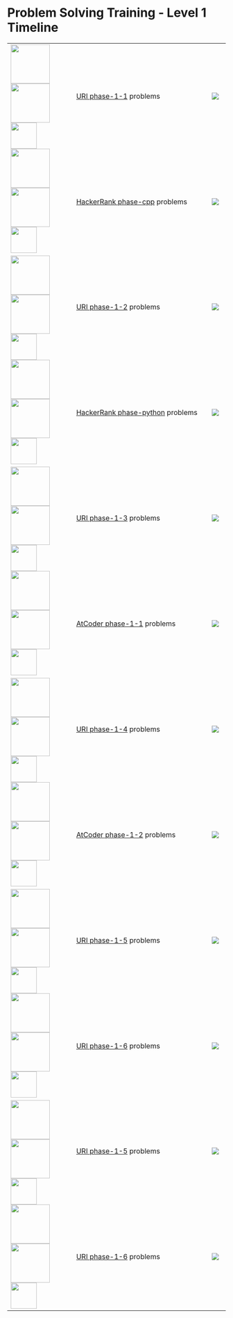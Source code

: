 # Problem Solving Training - Level 1 Timeline

<table>
    <tbody>
        <tr>
<td rowspan=2 align="left" width="30%">
        <img src="https://github.com/cs-MohamedAyman/cs-MohamedAyman/blob/main/100-days/from.jpg" width="90px"></img>
        <img src="https://github.com/cs-MohamedAyman/cs-MohamedAyman/blob/main/100-days/day.jpg" width="90px"></img>
        <img src="https://github.com/cs-MohamedAyman/cs-MohamedAyman/blob/main/100-days/01.jpg" width="60px"></img>
        <br>
        <img src="https://github.com/cs-MohamedAyman/cs-MohamedAyman/blob/main/100-days/to.jpg" width="90px"></img>
        <img src="https://github.com/cs-MohamedAyman/cs-MohamedAyman/blob/main/100-days/day.jpg" width="90px"></img>
        <img src="https://github.com/cs-MohamedAyman/cs-MohamedAyman/blob/main/100-days/07.jpg" width="60px"></img>
</td>
<td align="left" width="62%"><a href="https://github.com/cs-MohamedAyman/Problem-Solving-Training/tree/master/level-1/uri-phase-1-1">URI phase-1-1</a> problems</td>
<td width="8%"><img src="https://github.com/cs-MohamedAyman/Problem-Solving-Training/blob/master/online-judges-logos/uri.jpg"></img></td>
        </tr>
        <tr>
<td align="left" width="62%"><a href="https://github.com/cs-MohamedAyman/Problem-Solving-Training/tree/master/level-1/hackerrank-phase-1-cpp">HackerRank phase-cpp</a> problems</td>
<td width="8%"><img src="https://github.com/cs-MohamedAyman/Problem-Solving-Training/blob/master/online-judges-logos/hackerrank.jpg"></img></td>
        </tr>
        <tr>
<td rowspan=2 align="left" width="30%">
        <img src="https://github.com/cs-MohamedAyman/cs-MohamedAyman/blob/main/100-days/from.jpg" width="90px"></img>
        <img src="https://github.com/cs-MohamedAyman/cs-MohamedAyman/blob/main/100-days/day.jpg" width="90px"></img>
        <img src="https://github.com/cs-MohamedAyman/cs-MohamedAyman/blob/main/100-days/08.jpg" width="60px"></img>
        <br>
        <img src="https://github.com/cs-MohamedAyman/cs-MohamedAyman/blob/main/100-days/to.jpg" width="90px"></img>
        <img src="https://github.com/cs-MohamedAyman/cs-MohamedAyman/blob/main/100-days/day.jpg" width="90px"></img>
        <img src="https://github.com/cs-MohamedAyman/cs-MohamedAyman/blob/main/100-days/14.jpg" width="60px"></img>
</td>
<td align="left" width="62%"><a href="https://github.com/cs-MohamedAyman/Problem-Solving-Training/tree/master/level-1/uri-phase-1-2">URI phase-1-2</a> problems</td>
<td width="8%"><img src="https://github.com/cs-MohamedAyman/Problem-Solving-Training/blob/master/online-judges-logos/uri.jpg"></img></td>
        </tr>
        <tr>
<td align="left" width="62%"><a href="https://github.com/cs-MohamedAyman/Problem-Solving-Training/tree/master/level-1/hackerrank-phase-1-python">HackerRank phase-python</a> problems</td>
<td width="8%"><img src="https://github.com/cs-MohamedAyman/Problem-Solving-Training/blob/master/online-judges-logos/hackerrank.jpg"></img></td>
        </tr>
        <tr>
<td rowspan=2 align="left" width="30%">
        <img src="https://github.com/cs-MohamedAyman/cs-MohamedAyman/blob/main/100-days/from.jpg" width="90px"></img>
        <img src="https://github.com/cs-MohamedAyman/cs-MohamedAyman/blob/main/100-days/day.jpg" width="90px"></img>
        <img src="https://github.com/cs-MohamedAyman/cs-MohamedAyman/blob/main/100-days/15.jpg" width="60px"></img>
        <br>
        <img src="https://github.com/cs-MohamedAyman/cs-MohamedAyman/blob/main/100-days/to.jpg" width="90px"></img>
        <img src="https://github.com/cs-MohamedAyman/cs-MohamedAyman/blob/main/100-days/day.jpg" width="90px"></img>
        <img src="https://github.com/cs-MohamedAyman/cs-MohamedAyman/blob/main/100-days/21.jpg" width="60px"></img>
</td>
<td align="left" width="62%"><a href="https://github.com/cs-MohamedAyman/Problem-Solving-Training/tree/master/level-1/uri-phase-1-3">URI phase-1-3</a> problems</td>
<td width="8%"><img src="https://github.com/cs-MohamedAyman/Problem-Solving-Training/blob/master/online-judges-logos/uri.jpg"></img></td>
        </tr>
        <tr>
<td align="left" width="62%"><a href="https://github.com/cs-MohamedAyman/Problem-Solving-Training/tree/master/level-1/hackerrank-phase-1-cpp">AtCoder phase-1-1</a> problems</td>
<td width="8%"><img src="https://github.com/cs-MohamedAyman/Problem-Solving-Training/blob/master/online-judges-logos/atcoder.jpg"></img></td>
        </tr>
        <tr>
<td rowspan=2 align="left" width="30%">
        <img src="https://github.com/cs-MohamedAyman/cs-MohamedAyman/blob/main/100-days/from.jpg" width="90px"></img>
        <img src="https://github.com/cs-MohamedAyman/cs-MohamedAyman/blob/main/100-days/day.jpg" width="90px"></img>
        <img src="https://github.com/cs-MohamedAyman/cs-MohamedAyman/blob/main/100-days/22.jpg" width="60px"></img>
        <br>
        <img src="https://github.com/cs-MohamedAyman/cs-MohamedAyman/blob/main/100-days/to.jpg" width="90px"></img>
        <img src="https://github.com/cs-MohamedAyman/cs-MohamedAyman/blob/main/100-days/day.jpg" width="90px"></img>
        <img src="https://github.com/cs-MohamedAyman/cs-MohamedAyman/blob/main/100-days/28.jpg" width="60px"></img>
</td>
<td align="left" width="62%"><a href="https://github.com/cs-MohamedAyman/Problem-Solving-Training/tree/master/level-1/uri-phase-1-4">URI phase-1-4</a> problems</td>
<td width="8%"><img src="https://github.com/cs-MohamedAyman/Problem-Solving-Training/blob/master/online-judges-logos/uri.jpg"></img></td>
        </tr>
        <tr>
<td align="left" width="62%"><a href="https://github.com/cs-MohamedAyman/Problem-Solving-Training/tree/master/level-1/hackerrank-phase-1-cpp">AtCoder phase-1-2</a> problems</td>
<td width="8%"><img src="https://github.com/cs-MohamedAyman/Problem-Solving-Training/blob/master/online-judges-logos/atcoder.jpg"></img></td>
        </tr>
        <tr>
<td rowspan=2 align="left" width="30%">
        <img src="https://github.com/cs-MohamedAyman/cs-MohamedAyman/blob/main/100-days/from.jpg" width="90px"></img>
        <img src="https://github.com/cs-MohamedAyman/cs-MohamedAyman/blob/main/100-days/day.jpg" width="90px"></img>
        <img src="https://github.com/cs-MohamedAyman/cs-MohamedAyman/blob/main/100-days/29.jpg" width="60px"></img>
        <br>
        <img src="https://github.com/cs-MohamedAyman/cs-MohamedAyman/blob/main/100-days/to.jpg" width="90px"></img>
        <img src="https://github.com/cs-MohamedAyman/cs-MohamedAyman/blob/main/100-days/day.jpg" width="90px"></img>
        <img src="https://github.com/cs-MohamedAyman/cs-MohamedAyman/blob/main/100-days/35.jpg" width="60px"></img>
</td>
<td align="left" width="62%"><a href="https://github.com/cs-MohamedAyman/Problem-Solving-Training/tree/master/level-1/uri-phase-1-5">URI phase-1-5</a> problems</td>
<td width="8%"><img src="https://github.com/cs-MohamedAyman/Problem-Solving-Training/blob/master/online-judges-logos/uri.jpg"></img></td>
        </tr>
        <tr>
<td align="left" width="62%"><a href="https://github.com/cs-MohamedAyman/Problem-Solving-Training/tree/master/level-1/uri-phase-1-6">URI phase-1-6</a> problems</td>
<td width="8%"><img src="https://github.com/cs-MohamedAyman/Problem-Solving-Training/blob/master/online-judges-logos/uri.jpg"></img></td>
        </tr>
        <tr>
<td rowspan=2 align="left" width="30%">
        <img src="https://github.com/cs-MohamedAyman/cs-MohamedAyman/blob/main/100-days/from.jpg" width="90px"></img>
        <img src="https://github.com/cs-MohamedAyman/cs-MohamedAyman/blob/main/100-days/day.jpg" width="90px"></img>
        <img src="https://github.com/cs-MohamedAyman/cs-MohamedAyman/blob/main/100-days/38.jpg" width="60px"></img>
        <br>
        <img src="https://github.com/cs-MohamedAyman/cs-MohamedAyman/blob/main/100-days/to.jpg" width="90px"></img>
        <img src="https://github.com/cs-MohamedAyman/cs-MohamedAyman/blob/main/100-days/day.jpg" width="90px"></img>
        <img src="https://github.com/cs-MohamedAyman/cs-MohamedAyman/blob/main/100-days/42.jpg" width="60px"></img>
</td>
<td align="left" width="62%"><a href="https://github.com/cs-MohamedAyman/Problem-Solving-Training/tree/master/level-1/uri-phase-1-5">URI phase-1-5</a> problems</td>
<td width="8%"><img src="https://github.com/cs-MohamedAyman/Problem-Solving-Training/blob/master/online-judges-logos/uri.jpg"></img></td>
        </tr>
        <tr>
<td align="left" width="62%"><a href="https://github.com/cs-MohamedAyman/Problem-Solving-Training/tree/master/level-1/uri-phase-1-6">URI phase-1-6</a> problems</td>
<td width="8%"><img src="https://github.com/cs-MohamedAyman/Problem-Solving-Training/blob/master/online-judges-logos/uri.jpg"></img></td>
        </tr>
    </tbody>
</table>

